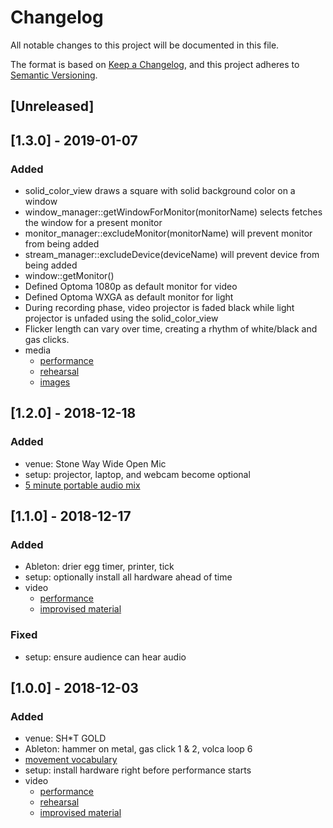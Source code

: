 # Changelog
All notable changes to this project will be documented in this file.

The format is based on [Keep a Changelog](https://keepachangelog.com/en/1.0.0/),
and this project adheres to [Semantic Versioning](https://semver.org/spec/v2.0.0.html).

## [Unreleased]

## [1.3.0] - 2019-01-07
### Added
- solid_color_view draws a square with solid background color on a window
- window_manager::getWindowForMonitor(monitorName) selects fetches the window for a present monitor
- monitor_manager::excludeMonitor(monitorName) will prevent monitor from being added
- stream_manager::excludeDevice(deviceName) will prevent device from being added
- window::getMonitor()
- Defined Optoma 1080p as default monitor for video
- Defined Optoma WXGA as default monitor for light
- During recording phase, video projector is faded black while light projector is unfaded using the solid_color_view
- Flicker length can vary over time, creating a rhythm of white/black and gas clicks.
- media
   - [performance](https://www.dropbox.com/sh/kavy5i113q0f0qa/AABDZlJ9aIg6h-DCGEtqdB5Ia?dl=0)
   - [rehearsal](https://www.dropbox.com/sh/ro03mfzacmmjoeu/AACyHA4E6OudOhF54bC11-Mha?dl=0)
   - [images](https://www.dropbox.com/sh/h96nfvk4u1yw9ih/AAAg8KZ4s6Piz8TEfTFe737Za?dl=0)

## [1.2.0] - 2018-12-18
### Added
- venue: Stone Way Wide Open Mic
- setup: projector, laptop, and webcam become optional
- [5 minute portable audio mix](https://www.dropbox.com/s/6963o05o7lv1tvq/Flicker.wav?dl=0)

## [1.1.0] - 2018-12-17
### Added
- Ableton: drier egg timer, printer, tick
- setup: optionally install all hardware ahead of time
- video
   - [performance](https://vimeo.com/307926111)
   - [improvised material](https://www.dropbox.com/sh/3ra3wx4kre13q9r/AAA2LOrc37Lagq3tcwH42_03a?dl=0)

### Fixed
- setup: ensure audience can hear audio 

## [1.0.0] - 2018-12-03
### Added
- venue: SH*T GOLD
- Ableton: hammer on metal, gas click 1 & 2, volca loop 6
- [movement vocabulary](https://www.dropbox.com/sh/tz0bht4j0wkbmnb/AADISMIJ_5A9b47Rmvd1KMtua?dl=0)
- setup: install hardware right before performance starts
- video
   - [performance](https://vimeo.com/307925301)
   - [rehearsal](https://www.dropbox.com/sh/qvt56qeqvs92wb1/AAAcmIStd5B1zFth13NdRLura?dl=0)
   - [improvised material](https://www.dropbox.com/sh/wamgz512igkkch6/AABcvAux8IHUHlR5lQB-Ld8fa?dl=0)
